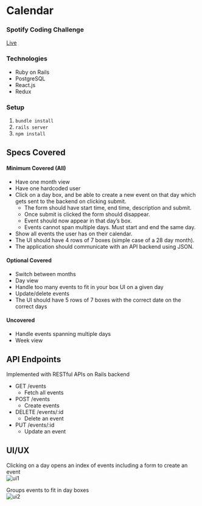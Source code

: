 # Calendar
### Spotify Coding Challenge
[Live](https://calendar-kc.herokuapp.com/)  

### Technologies
* Ruby on Rails
* PostgreSQL
* React.js
* Redux

### Setup
1. `bundle install`
2. `rails server`
3. `npm install`

## Specs Covered
#### Minimum Covered (All)
* Have one month view
* Have one hardcoded user
* Click on a day box, and be able to create a new event on that day which gets sent to the backend on clicking submit.
   * The form should have start time, end time, description and submit.
   * Once submit is clicked the form should disappear.
   * Event should now appear in that day’s box.
   * Events cannot span multiple days. Must start and end the same day.
* Show all events the user has on their calendar.
* The UI should have 4 rows of 7 boxes (simple case of a 28 day month).
* The application should communicate with an API backend using JSON.

#### Optional Covered
* Switch between months
* Day view
* Handle too many events to fit in your box UI on a given day
* Update/delete events
* The UI should have 5 rows of 7 boxes with the correct date on the correct days

#### Uncovered
* Handle events spanning multiple days
* Week view

## API Endpoints
Implemented with RESTful APIs on Rails backend
* GET /events
  * Fetch all events
* POST /events
  * Create events
* DELETE /events/:id
  * Delete an event
* PUT /events/:id
  * Update an event

## UI/UX
Clicking on a day opens an index of events including a form to create an event   
![ui1](https://media.giphy.com/media/9u1mRfpOUjie2zEjOB/giphy.gif)  

Groups events to fit in day boxes  
![ui2](https://media.giphy.com/media/EriSvEe5QJYuLSCOR7/giphy.gif)
